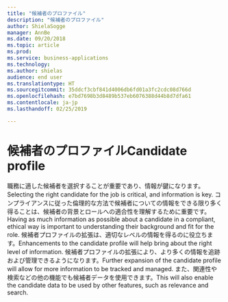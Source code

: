 ```yaml
---
title: "候補者のプロファイル"
description: "候補者のプロファイル"
author: ShielaSogge
manager: AnnBe
ms.date: 09/20/2018
ms.topic: article
ms.prod: 
ms.service: business-applications
ms.technology: 
ms.author: shielas
audience: end user
ms.translationtype: HT
ms.sourcegitcommit: 35ddcf3cbf841d4006db6fd01a3fc2cdc08d766d
ms.openlocfilehash: e7bd7698b3d8489b537eb6076388d44b8d7dfa61
ms.contentlocale: ja-jp
ms.lasthandoff: 02/25/2019

---
```


# <a name="candidate-profile"></a><span data-ttu-id="d74a1-103">候補者のプロファイル</span><span class="sxs-lookup"><span data-stu-id="d74a1-103">Candidate profile</span></span>





<span data-ttu-id="d74a1-104">職務に適した候補者を選択することが重要であり、情報が鍵になります。</span><span class="sxs-lookup"><span data-stu-id="d74a1-104">Selecting the right candidate for the job is critical, and information is key.</span></span>
<span data-ttu-id="d74a1-105">コンプライアンスに従った倫理的な方法で候補者についての情報をできる限り多く得ることは、候補者の背景とロールへの適合性を理解するために重要です。</span><span class="sxs-lookup"><span data-stu-id="d74a1-105">Having as much information as possible about a candidate in a compliant, ethical way is important to understanding their background and fit for the role.</span></span> <span data-ttu-id="d74a1-106">候補者プロファイルの拡張は、適切なレベルの情報を得るのに役立ちます。</span><span class="sxs-lookup"><span data-stu-id="d74a1-106">Enhancements to the candidate profile will help bring about the right level of information.</span></span>
<span data-ttu-id="d74a1-107">候補者プロファイルの拡張により、より多くの情報を追跡および管理できるようになります。</span><span class="sxs-lookup"><span data-stu-id="d74a1-107">Further expansion of the candidate profile will allow for more information to be tracked and managed.</span></span> <span data-ttu-id="d74a1-108">また、関連性や検索などの他の機能でも候補者データを使用できます。</span><span class="sxs-lookup"><span data-stu-id="d74a1-108">This will also enable the candidate data to be used by other features, such as relevance and search.</span></span>

<!--
### Who uses this feature
The entire hiring team and candidates.
## License required
Some of the capabilities in this feature will require each user to have a
license to LinkedIn Recruiter.
## Availability
Cloud
## Regional availability
Global
-->

